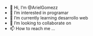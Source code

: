 - 👋 Hi, I’m @ArielGomezz
- 👀 I’m interested in  programar 
- 🌱 I’m currently learning desarrollo web
- 💞️ I’m looking to collaborate on 
- 📫 How to reach me ...

<!---
ArielGomezz/ArielGomezz is a ✨ special ✨ repository because its `README.md` (this file) appears on your GitHub profile.
You can click the Preview link to take a look at your changes.
--->

